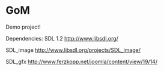 GoM
===

Demo project!

Dependencies:
  SDL 1.2 http://www.libsdl.org/
  
  SDL_image http://www.libsdl.org/projects/SDL_image/
  
  SDL_gfx http://www.ferzkopp.net/joomla/content/view/19/14/